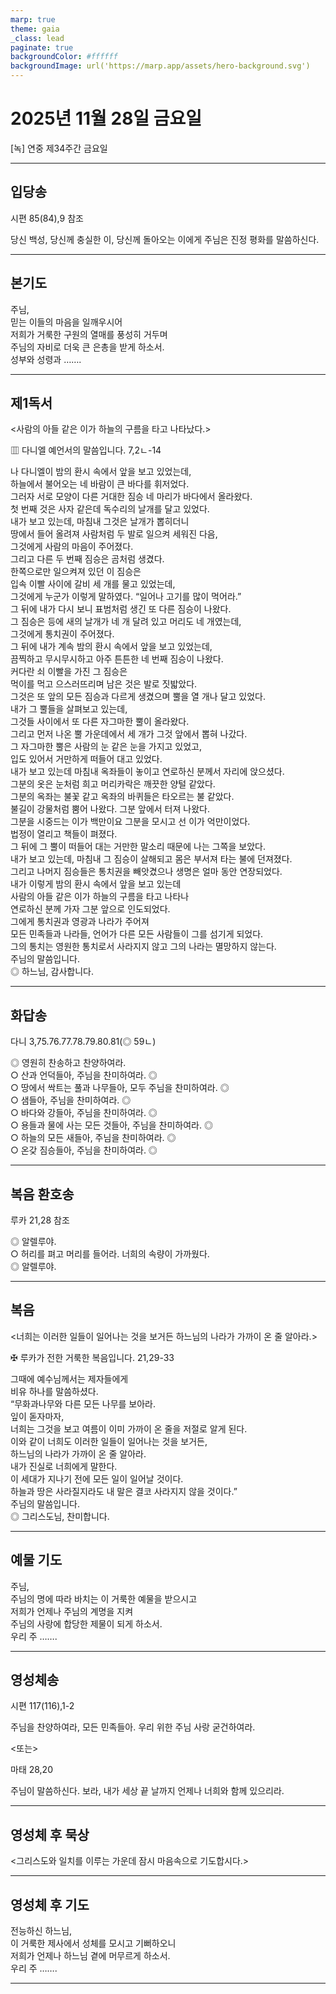 ```yaml
---
marp: true
theme: gaia
_class: lead
paginate: true
backgroundColor: #ffffff
backgroundImage: url('https://marp.app/assets/hero-background.svg')
---
```


# 2025년 11월 28일 금요일

[녹] 연중 제34주간 금요일  




---

## 입당송

시편 85(84),9 참조

당신 백성, 당신께 충실한 이, 당신께 돌아오는 이에게 주님은 진정 평화를 말씀하신다.  
  


---

## 본기도

주님,  
믿는 이들의 마음을 일깨우시어  
저희가 거룩한 구원의 열매를 풍성히 거두며  
주님의 자비로 더욱 큰 은총을 받게 하소서.  
성부와 성령과 …….  
  


---

## 제1독서

<사람의 아들 같은 이가 하늘의 구름을 타고 나타났다.>

▥ 다니엘 예언서의 말씀입니다. 7,2ㄴ-14

나 다니엘이 밤의 환시 속에서 앞을 보고 있었는데,  
하늘에서 불어오는 네 바람이 큰 바다를 휘저었다.  
그러자 서로 모양이 다른 거대한 짐승 네 마리가 바다에서 올라왔다.  
첫 번째 것은 사자 같은데 독수리의 날개를 달고 있었다.  
내가 보고 있는데, 마침내 그것은 날개가 뽑히더니  
땅에서 들어 올려져 사람처럼 두 발로 일으켜 세워진 다음,  
그것에게 사람의 마음이 주어졌다.  
그리고 다른 두 번째 짐승은 곰처럼 생겼다.  
한쪽으로만 일으켜져 있던 이 짐승은  
입속 이빨 사이에 갈비 세 개를 물고 있었는데,  
그것에게 누군가 이렇게 말하였다. “일어나 고기를 많이 먹어라.”  
그 뒤에 내가 다시 보니 표범처럼 생긴 또 다른 짐승이 나왔다.  
그 짐승은 등에 새의 날개가 네 개 달려 있고 머리도 네 개였는데,  
그것에게 통치권이 주어졌다.  
그 뒤에 내가 계속 밤의 환시 속에서 앞을 보고 있었는데,  
끔찍하고 무시무시하고 아주 튼튼한 네 번째 짐승이 나왔다.  
커다란 쇠 이빨을 가진 그 짐승은  
먹이를 먹고 으스러뜨리며 남은 것은 발로 짓밟았다.  
그것은 또 앞의 모든 짐승과 다르게 생겼으며 뿔을 열 개나 달고 있었다.  
내가 그 뿔들을 살펴보고 있는데,  
그것들 사이에서 또 다른 자그마한 뿔이 올라왔다.  
그리고 먼저 나온 뿔 가운데에서 세 개가 그것 앞에서 뽑혀 나갔다.  
그 자그마한 뿔은 사람의 눈 같은 눈을 가지고 있었고,  
입도 있어서 거만하게 떠들어 대고 있었다.  
내가 보고 있는데 마침내 옥좌들이 놓이고 연로하신 분께서 자리에 앉으셨다.  
그분의 옷은 눈처럼 희고 머리카락은 깨끗한 양털 같았다.  
그분의 옥좌는 불꽃 같고 옥좌의 바퀴들은 타오르는 불 같았다.  
불길이 강물처럼 뿜어 나왔다. 그분 앞에서 터져 나왔다.  
그분을 시중드는 이가 백만이요 그분을 모시고 선 이가 억만이었다.  
법정이 열리고 책들이 펴졌다.  
그 뒤에 그 뿔이 떠들어 대는 거만한 말소리 때문에 나는 그쪽을 보았다.  
내가 보고 있는데, 마침내 그 짐승이 살해되고 몸은 부서져 타는 불에 던져졌다.  
그리고 나머지 짐승들은 통치권을 빼앗겼으나 생명은 얼마 동안 연장되었다.  
내가 이렇게 밤의 환시 속에서 앞을 보고 있는데  
사람의 아들 같은 이가 하늘의 구름을 타고 나타나  
연로하신 분께 가자 그분 앞으로 인도되었다.  
그에게 통치권과 영광과 나라가 주어져  
모든 민족들과 나라들, 언어가 다른 모든 사람들이 그를 섬기게 되었다.  
그의 통치는 영원한 통치로서 사라지지 않고 그의 나라는 멸망하지 않는다.  
주님의 말씀입니다.  
◎ 하느님, 감사합니다.  
  


---

## 화답송

다니 3,75.76.77.78.79.80.81(◎ 59ㄴ)

◎ 영원히 찬송하고 찬양하여라.  
○ 산과 언덕들아, 주님을 찬미하여라. ◎  
○ 땅에서 싹트는 풀과 나무들아, 모두 주님을 찬미하여라. ◎  
○ 샘들아, 주님을 찬미하여라. ◎  
○ 바다와 강들아, 주님을 찬미하여라. ◎  
○ 용들과 물에 사는 모든 것들아, 주님을 찬미하여라. ◎  
○ 하늘의 모든 새들아, 주님을 찬미하여라. ◎  
○ 온갖 짐승들아, 주님을 찬미하여라. ◎  
  


---

## 복음 환호송

루카 21,28 참조

◎ 알렐루야.  
○ 허리를 펴고 머리를 들어라. 너희의 속량이 가까웠다.  
◎ 알렐루야.  
  


---

## 복음

<너희는 이러한 일들이 일어나는 것을 보거든 하느님의 나라가 가까이 온 줄 알아라.>

✠ 루카가 전한 거룩한 복음입니다. 21,29-33

그때에 예수님께서는 제자들에게  
비유 하나를 말씀하셨다.  
“무화과나무와 다른 모든 나무를 보아라.  
잎이 돋자마자,  
너희는 그것을 보고 여름이 이미 가까이 온 줄을 저절로 알게 된다.  
이와 같이 너희도 이러한 일들이 일어나는 것을 보거든,  
하느님의 나라가 가까이 온 줄 알아라.  
내가 진실로 너희에게 말한다.  
이 세대가 지나기 전에 모든 일이 일어날 것이다.  
하늘과 땅은 사라질지라도 내 말은 결코 사라지지 않을 것이다.”  
주님의 말씀입니다.  
◎ 그리스도님, 찬미합니다.  
  


---

## 예물 기도

주님,  
주님의 명에 따라 바치는 이 거룩한 예물을 받으시고  
저희가 언제나 주님의 계명을 지켜  
주님의 사랑에 합당한 제물이 되게 하소서.  
우리 주 …….  
  


---

## 영성체송

시편 117(116),1-2

주님을 찬양하여라, 모든 민족들아. 우리 위한 주님 사랑 굳건하여라.  
  
<또는>  
  
마태 28,20  
  
주님이 말씀하신다. 보라, 내가 세상 끝 날까지 언제나 너희와 함께 있으리라.  


---

## 영성체 후 묵상

<그리스도와 일치를 이루는 가운데 잠시 마음속으로 기도합시다.>  


---

## 영성체 후 기도

전능하신 하느님,  
이 거룩한 제사에서 성체를 모시고 기뻐하오니  
저희가 언제나 하느님 곁에 머무르게 하소서.  
우리 주 …….  
  


---